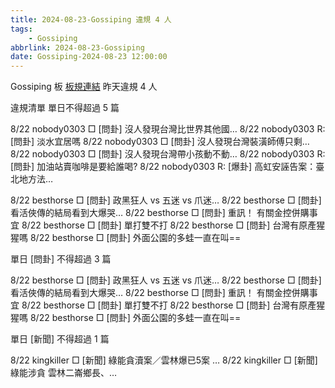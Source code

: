 ```yaml
---
title: 2024-08-23-Gossiping 違規 4 人
tags:
    - Gossiping
abbrlink: 2024-08-23-Gossiping
date: Gossiping-2024-08-23 12:00:00
---
```

Gossiping 板 [板規連結](https://www.ptt.cc/bbs/Gossiping/M.1637425085.A.07D.html)
昨天違規 4 人
<!-- more -->

違規清單
單日不得超過 5 篇

8/22 nobody0303 □ [問卦] 沒人發現台灣比世界其他國…
8/22 nobody0303 R: [問卦] 淡水宜居嗎
8/22 nobody0303 □ [問卦] 沒人發現台灣裝潢師傅只剩…
8/22 nobody0303 □ [問卦] 沒人發現台灣帶小孩動不動…
8/22 nobody0303 R: [問卦] 加油站賣咖啡是要給誰喝?
8/22 nobody0303 R: [爆卦] 高虹安誣告案：臺北地方法…

8/22 besthorse □ [問卦] 政黑狂人 vs 五迷 vs 爪迷…
8/22 besthorse □ [問卦] 看活俠傳的結局看到大爆哭…
8/22 besthorse □ [問卦] 重訊！ 有關金控併購事宜
8/22 besthorse □ [問卦] 單打雙不打
8/22 besthorse □ [問卦] 台灣有原產猩猩嗎
8/22 besthorse □ [問卦] 外面公園的多蛙一直在叫==

單日 [問卦] 不得超過 3 篇

8/22 besthorse □ [問卦] 政黑狂人 vs 五迷 vs 爪迷…
8/22 besthorse □ [問卦] 看活俠傳的結局看到大爆哭…
8/22 besthorse □ [問卦] 重訊！ 有關金控併購事宜
8/22 besthorse □ [問卦] 單打雙不打
8/22 besthorse □ [問卦] 台灣有原產猩猩嗎
8/22 besthorse □ [問卦] 外面公園的多蛙一直在叫==

單日 [新聞] 不得超過 1 篇

8/22 kingkiller □ [新聞] 綠能貪瀆案／雲林爆已5案 …
8/22 kingkiller □ [新聞] 綠能涉貪 雲林二崙鄉長、…